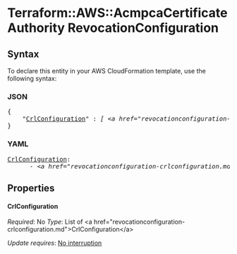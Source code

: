 # Terraform::AWS::AcmpcaCertificateAuthority RevocationConfiguration

## Syntax

To declare this entity in your AWS CloudFormation template, use the following syntax:

### JSON

<pre>
{
    "<a href="#crlconfiguration" title="CrlConfiguration">CrlConfiguration</a>" : <i>[ &lt;a href=&#34;revocationconfiguration-crlconfiguration.md&#34;&gt;CrlConfiguration&lt;/a&gt;, ... ]</i>
}
</pre>

### YAML

<pre>
<a href="#crlconfiguration" title="CrlConfiguration">CrlConfiguration</a>: <i>
      - &lt;a href=&#34;revocationconfiguration-crlconfiguration.md&#34;&gt;CrlConfiguration&lt;/a&gt;</i>
</pre>

## Properties

#### CrlConfiguration

_Required_: No
_Type_: List of &lt;a href=&#34;revocationconfiguration-crlconfiguration.md&#34;&gt;CrlConfiguration&lt;/a&gt;

_Update requires_: [No interruption](https://docs.aws.amazon.com/AWSCloudFormation/latest/UserGuide/using-cfn-updating-stacks-update-behaviors.html#update-no-interrupt)

